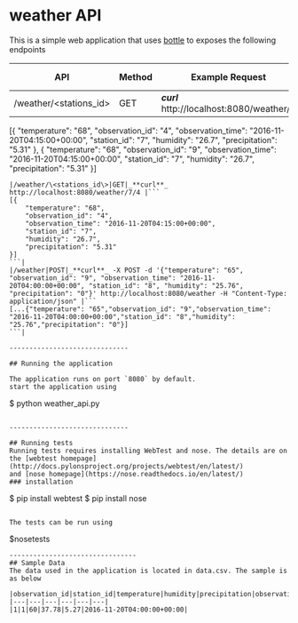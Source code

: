 # weather API
This is a simple web application that uses [bottle](http://bottlepy.org/docs/dev/index.html) to exposes the following endpoints


|API|Method|Example Request|Example Response|
|---|---|---|---|
|/weather/\<stations_id\>|GET|_**curl**_ http://localhost:8080/weather/7 |```
[{
	"temperature": "68",
	"observation_id": "4",
	"observation_time": "2016-11-20T04:15:00+00:00",
	"station_id": "7",
	"humidity": "26.7",
	"precipitation": "5.31"
}, {
	"temperature": "68",
	"observation_id": "9",
	"observation_time": "2016-11-20T04:15:00+00:00",
	"station_id": "7",
	"humidity": "26.7",
	"precipitation": "5.31"
}]
```|
|/weather/\<stations_id\>|GET|_**curl**_ http://localhost:8080/weather/7/4 |```
[{
	"temperature": "68",
	"observation_id": "4",
	"observation_time": "2016-11-20T04:15:00+00:00",
	"station_id": "7",
	"humidity": "26.7",
	"precipitation": "5.31"
}]
```|
|/weather|POST|_**curl**_ -X POST -d '{"temperature": "65", "observation_id": "9", "observation_time": "2016-11-20T04:00:00+00:00", "station_id": "8", "humidity": "25.76", "precipitation": "0"}' http://localhost:8080/weather -H "Content-Type: application/json" |```
[...{"temperature": "65","observation_id": "9","observation_time": "2016-11-20T04:00:00+00:00","station_id": "8","humidity": "25.76","precipitation": "0"}]
```|

------------------------------

## Running the application

The application runs on port `8080` by default.
start the application using
````
$ python weather_api.py
````

------------------------------

## Running tests
Running tests requires installing WebTest and nose. The details are on the [webtest homepage](http://docs.pylonsproject.org/projects/webtest/en/latest/)
and [nose homepage](https://nose.readthedocs.io/en/latest/)
### installation
````
$ pip install webtest
$ pip install nose
````

The tests can be run using

````
$nosetests
````
--------------------------------
## Sample Data
The data used in the application is located in data.csv. The sample is as below

|observation_id|station_id|temperature|humidity|precipitation|observation_time|
|---|---|---|---|---|---|
|1|1|60|37.78|5.27|2016-11-20T04:00:00+00:00|
